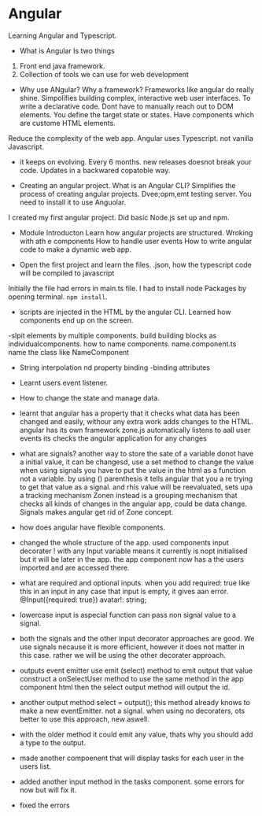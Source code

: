 # Angular
Learning Angular and Typescript.


- What is Angular 
Is two things
1. Front end java framework.
2. Collection of tools we can use for web development

- Why use ANgular?
Why a framework?
Frameworks like angular do really shine. Simpolifies building complex, interactive web user interfaces.
To write a declarative code. Dont have to manually reach out to DOM elements.
You define the target state or states.
Have components which are custome HTML elements.

Reduce the complexity of the web app.
Angular uses Typescript. not vanilla Javascript.


- it keeps on evolving. Every 6 months.
new releases doesnot break your code.
Updates in  a backwared copatoble way.


- Creating an angular project.
What is  an Angular CLI?
Simplifies the process of creating angular projects.
Dvee;opm,emt testing server.
You need to install it to use Anguolar.

I created my first angular project.
Did basic Node.js set up and npm.


- Module Introducton
Learn how angular projects are structured. Wroking with ath e components
How to handle user events
How to  write angular code to make a dynamic web app.

- Open the first project and learn the files.
.json, how the typescript code will be compiled to javascript

Initially the file had errors in main.ts file. I had to install node Packages by opening terminal. `npm install`.

- scripts are injected in the HTML by the angular CLI. 
Learned how components end up on the screen.

-slpit elements by multiple components.
build building blocks as individualcomponents.
how to name components.
name.component.ts
name the class like NameComponent

- String interpolation nd property binding
-binding attributes
- Learnt users event listener.
- How to change the state and manage data.
- learnt that angular has a property that it checks what data has been changed and easily, withour any extra work adds changes to the HTML.
angular has its own framework zone.js
automatically listens to aall user events
its checks the angular application for any changes

- what are signals?
another way to store the sate of a variable
donot have a initial value, it can be changesd, use a set method to change the value
when using signals you have to put the value in the html as a function not a variable. by using () parenthesis
it tells angular that you a re trying to get that value as a signal. and rhis value will be reevaluated, sets upa a tracking mechanism
Zonen instead is a grouping mechanism that checks all kinds of changes in the angular app, could be data change. 
Signals makes angular get rid of Zone concept.

- how does angular have flexible components.
- changed the whole structure of the app. 
used components input decorater
! with any Input variable means it currently is nopt initialised but it will be later in the app.
the app component now has a the users imported and are accessed there. 
- what are required and optional inputs.
when you add required: true like this in an input in any case that input is empty, it gives aan error.
  @Input({required: true}) avatar!: string; 
- lowercase input is aspecial  function
can pass non signal value to a signal.

- both the signals and the other input decorator approaches are good. We use signals necause it is more efficient, however it does not matter in this case. rather we will be using the other decorater approach.


- outputs
event emitter
use emit (select) method to emit output that value 
construct a onSelectUser method to 
use the same method in the app component html then the select output method will output the id.

- another output method
  select = output<string>();
this method already knows to make a new eventEmitter. not a signal.
when using no decoraters, ots better to use this approach, new aswell.

- with the older method it could emit any value, thats why you should add a type to the output.
- made another compoenent that will display tasks for each user in the users list.
- added another input method in the tasks component. some errors for now but will fix it.

- fixed the errors
